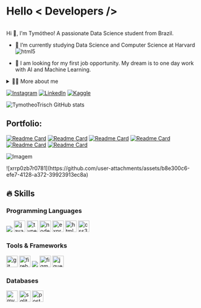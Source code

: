 <!--título-->
<h1 style="display: inline-block">Hello < Developers /></h1>

<!-- Presentation -->
<p>
  Hi 👋, I'm Tymótheo! A passionate Data Science student from Brazil.

  - 🌱 I’m currently studying Data Science and Computer Science at Harvard <img align="center" alt="html5" src="https://img.shields.io/badge/Edx-193A3E?style=for-the-badge&logo=edx&logoColor=white" />

  - 🔭 I am looking for my first job opportunity. My dream is to one day work with AI and Machine Learning.
</p>

<!-- Dropdown -->
<details>
  <summary>👨‍💻 More about me</summary>

  - 💬 I am 26 years old, currently living in Brazil. I have fluency in English and have experience with SQL, Python, Data Analysis, Data visualization, and Machine Learning. I'm also a content creator on YouTube since 2018, which helped me develop important skills such as creativity, communication, marketing, analytical capability, community and social media management.

  - ⚡ I enjoy reading, whether it's a good book, manga, or comics, as well as watching movies and playing games! I believe that our personal interests contribute to a more refined perception of things and problem-solving. \o/
</details>

<!-- Links -->
[![Instagram](https://img.shields.io/badge/Instagram-E4405F?style=for-the-badge&logo=instagram&logoColor=white)](https://www.instagram.com/toquinhaman/)
[![LinkedIn](https://img.shields.io/badge/LinkedIn-0077B5?style=for-the-badge&logo=linkedin&logoColor=white)](https://www.linkedin.com/in/christian-oliveira-925532257/)
[![Kaggle](https://img.shields.io/badge/Kaggle-20BEFF?style=for-the-badge&logo=Kaggle&logoColor=white)](https://www.kaggle.com/variablebee)

<!-- GithubStats -->
![TymotheoTrisch GitHub stats](https://github-readme-stats.vercel.app/api?username=TymotheoTrisch&show_icons=true&theme=vue-dark)

<!-- Portfolio -->
## Portfolio:
[![Readme Card](https://github-readme-stats.vercel.app/api/pin/?username=TymotheoTrisch&repo=JogoBaseadoEmTextos&theme=vue-dark&show_icons=true)](https://github.com/TymotheoTrisch/JogoBaseadoEmTextos)
[![Readme Card](https://github-readme-stats.vercel.app/api/pin/?username=TymotheoTrisch&repo=Campo_Minado&theme=vue-dark&show_icons=true)](https://github.com/TymotheoTrisch/Campo_Minado)
[![Readme Card](https://github-readme-stats.vercel.app/api/pin/?username=TymotheoTrisch&repo=Instrumento_API&theme=vue-dark&show_icons=true)](https://github.com/TymotheoTrisch/Instrumento_API)
[![Readme Card](https://github-readme-stats.vercel.app/api/pin/?username=TymotheoTrisch&repo=projeto-doacao&theme=vue-dark&show_icons=true)](https://github.com/TymotheoTrisch/projeto-doacao)
[![Readme Card](https://github-readme-stats.vercel.app/api/pin/?username=TymotheoTrisch&repo=sportche-pi&theme=vue-dark&show_icons=true)](https://github.com/TymotheoTrisch/sportche-pi)
[![Readme Card](https://github-readme-stats.vercel.app/api/pin/?username=TymotheoTrisch&repo=Termo&theme=vue-dark&show_icons=true)](https://github.com/TymotheoTrisch/Termo)

<!-- GIF -->
<p align="left">
  <img align="center" src="https://github.com/VariableBee/VariableBee/assets/77739311/4e9f41af-6b57-49a7-b15a-74322e96b4d7" alt="Imagem">
</p>
![xrrp0zb7r0781](https://github.com/user-attachments/assets/b8e300c6-efe7-4128-a372-39923913ec8a)

## 🔥 Skills
<!-- Skills: Programming Languages -->
  <div style="flex-basis: 48%;">
    <h3>Programming Languages</h3>
    <img src="https://img.shields.io/badge/Java-ED8B00?style=for-the-badge&logo=java&logoColor=white">
    <img src="https://img.shields.io/badge/JavaScript-F7DF1E?logo=javascript&logoColor=black&style=for-the-badge" height="30" alt="javascript logo"  />
    <img src="https://img.shields.io/badge/TypeScript-3178C6?logo=typescript&logoColor=white&style=for-the-badge" height="30" alt="typescript logo"  />
    <img src="https://img.shields.io/badge/Node.js-339933?logo=nodedotjs&logoColor=white&style=for-the-badge" height="30" alt="nodejs logo"  />
    <img src="https://img.shields.io/badge/Express-000000?logo=express&logoColor=white&style=for-the-badge" height="30" alt="express logo"  />
    <img src="https://img.shields.io/badge/HTML5-E34F26?logo=html5&logoColor=white&style=for-the-badge" height="30" alt="html5 logo"  />
    <img src="https://img.shields.io/badge/CSS3-1572B6?logo=css3&logoColor=white&style=for-the-badge" height="30" alt="css3 logo"  />
  </div>
  
  <!-- Skills: Tools & Frameworks -->
  <div style="flex-basis: 48%;">
    <h3>Tools & Frameworks</h3>
    <img src="https://img.shields.io/badge/Git-F05032?logo=git&logoColor=white&style=for-the-badge" height="30" alt="git logo"  />
    <img src="https://img.shields.io/badge/Firebase-FFCA28?logo=firebase&logoColor=black&style=for-the-badge" height="30" alt="firebase logo"  />
    <img src="https://img.shields.io/badge/Postman-FF6C37?style=for-the-badge&logo=postman&logoColor=white">
    <img src="https://img.shields.io/badge/Figma-F24E1E?logo=figma&logoColor=white&style=for-the-badge" height="30" alt="figma logo"  />
    <img src="https://img.shields.io/badge/jQuery-0769AD?logo=jquery&logoColor=white&style=for-the-badge" height="30" alt="jquery logo"  />
  </div>
  
  <!-- Skills: Libraries -->
  <div style="flex-basis: 48%;">
    <h3> Databases </h3>
    <img src="https://img.shields.io/badge/MySQL-4479A1?logo=mysql&logoColor=white&style=for-the-badge" height="30" alt="mysql logo"  />
    <img src="https://img.shields.io/badge/SQLite-003B57?logo=sqlite&logoColor=white&style=for-the-badge" height="30" alt="sqlite logo"  />
    <img src="https://img.shields.io/badge/PostgreSQL-4169E1?logo=postgresql&logoColor=white&style=for-the-badge" height="30" alt="postgresql logo"  />
  </div>

